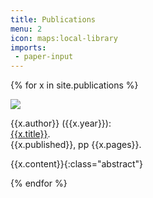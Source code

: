 ```yaml
---
title: Publications
menu: 2
icon: maps:local-library
imports:
 - paper-input
---
```


{% for x in site.publications %}

<div class="academia">
<div class="thumb">
<img src="{{x.thumb}}">
</div>
<div markdown="1" class="reference">

{{x.author}} ({{x.year}}): <br>
<a href="{{x.link}}" target="_blank">{{x.title}}</a>. <br>
{{x.published}}, pp {{x.pages}}.

{{x.content}}{:class="abstract"}
</div>
</div>

{% endfor %}

